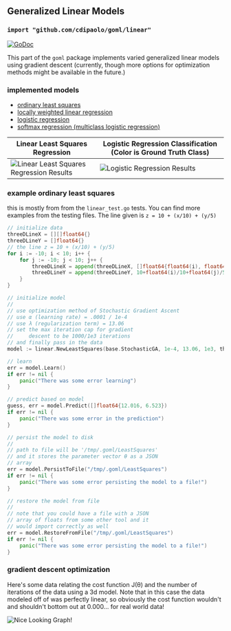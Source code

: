 ## Generalized Linear Models
### `import "github.com/cdipaolo/goml/linear"`

[![GoDoc](https://godoc.org/github.com/cdipaolo/goml/linear?status.svg)](https://godoc.org/github.com/cdipaolo/goml/linear)

This part of the `goml` package implements varied generalized linear models using gradient descent (currently, though more options for optimization methods might be available in the future.)

### implemented models

- [ordinary least squares](linear.go)
- [locally weighted linear regression](local_linear.go)
- [logistic regression](logistic.go)
- [softmax regression (multiclass logistic regression)](softmax.go)

Linear Least Squares Regression                                   | Logistic Regression Classification (Color is Ground Truth Class)
------------------------------------------------------------------|-----------------------------------------------------------------
![Linear Least Squares Regression Results](linear_regression.png) | ![Logistic Regression Results](logistic_regression.png)

### example ordinary least squares

this is mostly from from the `linear_test.go` tests. You can find more examples from the testing files. The line given is `z = 10 + (x/10) + (y/5)`
```go
// initialize data
threeDLineX = [][]float64{}
threeDLineY = []float64{}
// the line z = 10 + (x/10) + (y/5)
for i := -10; i < 10; i++ {
    for j := -10; j < 10; j++ {
        threeDLineX = append(threeDLineX, []float64{float64(i), float64(j)})
        threeDLineY = append(threeDLineY, 10+float64(i)/10+float64(j)/5)
    }
}

// initialize model
//
// use optimization method of Stochastic Gradient Ascent
// use α (learning rate) = .0001 / 1e-4
// use λ (regularization term) = 13.06
// set the max iteration cap for gradient
//     descent to be 1000/1e3 iterations
// and finally pass in the data
model := linear.NewLeastSquares(base.StochasticGA, 1e-4, 13.06, 1e3, threeDLineX, threeDLineY)

// learn
err = model.Learn()
if err != nil {
    panic("There was some error learning")
}

// predict based on model
guess, err = model.Predict([]float64{12.016, 6.523})
if err != nil {
    panic("There was some error in the prediction")
}

// persist the model to disk
//
// path to file will be '/tmp/.goml/LeastSquares'
// and it stores the parameter vector θ as a JSON
// array
err = model.PersistToFile("/tmp/.goml/LeastSquares")
if err != nil {
    panic("There was some error persisting the model to a file!")
}

// restore the model from file
//
// note that you could have a file with a JSON
// array of floats from some other tool and it
// would import correctly as well
err = model.RestoreFromFile("/tmp/.goml/LeastSquares")
if err != nil {
    panic("There was some error persisting the model to a file!")
}
```

### gradient descent optimization

Here's some data relating the cost function J(θ) and the number of iterations of the data using a 3d model. Note that in this case the data modeled off of was perfectly linear, so obviously the cost function wouldn't and shouldn't bottom out at 0.000... for real world data!

![Nice Looking Graph!](cost_function_vs_iterations.png "Ordinary Least Squares Cost Function vs. Iterations on Gradient Descent")

